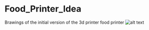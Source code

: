 # Food_Printer_Idea
Вrawings of the initial version of the 3d printer food printer
![alt text](https://github.com/itoldis/Food_3d_printer_idea/raw/main/front.png)
